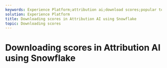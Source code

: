 ```yaml
---
keywords: Experience Platform;attribution ai;download scores;popular topics
solution: Experience Platform
title: Downloading scores in Attribution AI using Snowflake
topic: Downloading scores
---
```


# Downloading scores in Attribution AI using Snowflake